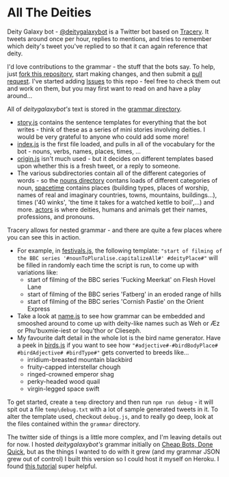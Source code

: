 # All The Deities

Deity Galaxy bot - [@deitygalaxybot](https://twitter.com/deitygalaxy) is a Twitter bot based on [Tracery](tracery.io). It tweets around once per hour, replies to mentions, and tries to remember which deity's tweet you've replied to so that it can again reference that deity.

I'd love contributions to the grammar - the stuff that the bots say. To help, just [fork this repository](https://help.github.com/en/articles/fork-a-repo), start making changes, and then submit a [pull request](https://help.github.com/en/articles/creating-a-pull-request). I've started adding [Issues](https://github.com/dansumption/deitygalaxybot/issues) to this repo - feel free to check them out and work on them, but you may first want to read on and have a play around...

All of _deitygalaxybot's_ text is stored in the [grammar directory](grammar/).

* [story.js](grammar/story.js) contains the sentence templates for everything that the bot writes - think of these as a series of mini stories involving deities. I would be very grateful to anyone who could add some more!
* [index.js](grammar/index.js) is the first file loaded, and pulls in all of the vocabulary for the bot - nouns, verbs, names, places, times, ...
* [origin.js](grammar/origin.js) isn't much used - but it decides on different templates based upon whether this is a fresh tweet, or a reply to someone.
* The various subdirectories contain all of the different categories of words - so the [nouns directory](grammar/nouns/) contans loads of different categories of noun, [spacetime](grammar/spacetime) contains places (building types, places of worship, names of real and imaginary countries, towns, mountains, buildings...), times ('40 winks', 'the time it takes for a watched kettle to boil',...) and more. [actors](grammar/actors) is where deities, humans and animals get their names, professions, and pronouns.

Tracery allows for nested grammar - and there are quite a few places where you can see this in action.

* For example, in [festivals.js](grammar/spacetime/festivals.js), the following template:
  `"start of filming of the BBC series '#nounToPluralise.capitalizeAll#' #deityPlace#"`
  will be filled in randomly each time the script is run, to come up with variations like:
  * start of filming of the BBC series 'Fucking Meerkat' on Flesh Hovel Lane
  * start of filming of the BBC series 'Fatberg' in an eroded range of hills
  * start of filming of the BBC series 'Cornish Pastie' on the Orient Express
* Take a look at [name.js](grammar/actors/name.js) to see how grammar can be embedded and smooshed around to come up with deity-like names such as Weh or Æz or Phu'buxmie-iest or Ioqu'thor or Clieseph.
* My favourite daft detail in the whole lot is the bird name generator. Have a peek in [birds.js](grammar/nouns/birds.js) if you want to see how `"#adjective#-#birdBodyPlace# #birdAdjective# #birdType#"` gets converted to breeds like...
  * irridium-breasted mountain blackbird
  * fruity-capped interstellar chough
  * ringed-crowned emperor shag
  * perky-headed wood quail
  * virgin-legged space swift

To get started, create a `temp` directory and then run `npm run debug` - it will spit out a file `temp\debug.txt` with a lot of sample generated tweets in it. To alter the template used, checkout `debug.js`, and to really go deep, look at the files contained within the `grammar` directory.

The twitter side of things is a little more complex, and I'm leaving details out for now. I hosted _deitygalaxybot's_ grammar initially on [Cheap Bots, Done Quick](https://cheapbotsdonequick.com), but as the things I wanted to do with it grew (and my grammar JSON grew out of control) I built this version so I could host it myself on Heroku. I found [this tutorial](https://medium.com/@mattpopovich/how-to-build-and-deploy-a-simple-twitter-bot-super-fast-with-node-js-and-heroku-7b322dbb5dd3) super helpful.
